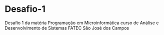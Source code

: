# Desafio-1
 Desafio 1 da matéria Programação em Microinformática curso de Análise e Desenvolvimento de Sistemas FATEC São José dos Campos

